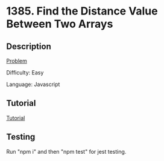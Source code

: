# 1385. Find the Distance Value Between Two Arrays

## Description

[Problem](https://leetcode.com/problems/find-the-distance-value-between-two-arrays/)

Difficulty: Easy

Language: Javascript

## Tutorial

[Tutorial](https://youtu.be/MD_FMiQ-nrw)

## Testing

Run "npm i" and then "npm test" for jest testing.
